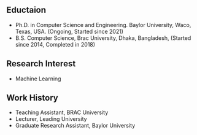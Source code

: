 ## Eductaion

- Ph.D. in Computer Science and Engineering. Baylor University, Waco, Texas, USA. (Ongoing, Started since 2021)
- B.S. Computer Science, Brac University, Dhaka, Bangladesh, (Started since 2014, Completed in 2018)

## Research Interest
- Machine Learning

## Work History
- Teaching Assistant, BRAC University
- Lecturer, Leading University
- Graduate Research Assistant, Baylor University
